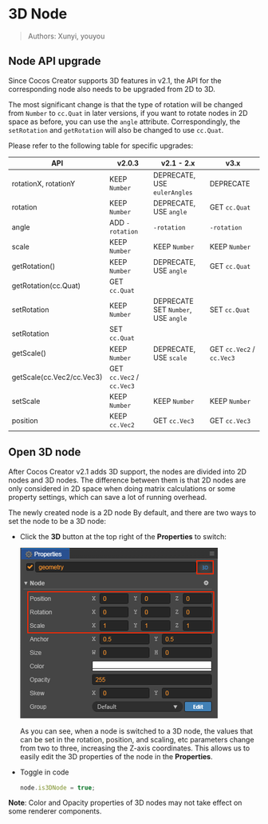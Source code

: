 # 3D Node

> Authors: Xunyi, youyou

## Node API upgrade

Since Cocos Creator supports 3D features in v2.1, the API for the corresponding node also needs to be upgraded from 2D to 3D.

The most significant change is that the type of rotation will be changed from `Number` to `cc.Quat` in later versions, if you want to rotate nodes in 2D space as before, you can use the `angle` attribute. Correspondingly, the `setRotation` and `getRotation` will also be changed to use `cc.Quat`.

Please refer to the following table for specific upgrades:

API | v2.0.3 | v2.1 - 2.x | v3.x
------------ | ------------- | --------- | --------
rotationX, rotationY | KEEP `Number` | DEPRECATE,<br>USE `eulerAngles` | DEPRECATE
rotation | KEEP `Number` | DEPRECATE,<br>USE `angle` | GET `cc.Quat`
angle | ADD `-rotation` | `-rotation` | `-rotation`
scale | KEEP `Number` | KEEP `Number` | KEEP `Number`
getRotation() | KEEP `Number` | DEPRECATE,<br>USE `angle` | GET `cc.Quat`
getRotation(cc.Quat) | GET `cc.Quat` |  | 
setRotation | KEEP `Number` | DEPRECATE SET `Number`,<br>USE `angle` | SET `cc.Quat`
setRotation | SET `cc.Quat` | |
getScale() | KEEP `Number` | DEPRECATE,<br>USE `scale` | GET `cc.Vec2` / `cc.Vec3`
getScale(cc.Vec2/cc.Vec3) | GET `cc.Vec2` / `cc.Vec3` |  |
setScale | KEEP `Number` | KEEP `Number` | KEEP `Number`
position | KEEP `cc.Vec2` | GET `cc.Vec3` | GET `cc.Vec3`

## Open 3D node

After Cocos Creator v2.1 adds 3D support, the nodes are divided into 2D nodes and 3D nodes.
The difference between them is that 2D nodes are only considered in 2D space when doing matrix calculations or some property settings, which can save a lot of running overhead.

The newly created node is a 2D node By default, and there are two ways to set the node to be a 3D node:

- Click the **3D** button at the top right of the **Properties** to switch:

  ![3d-node-inspector](img/3d-node-inspector.png)

  As you can see, when a node is switched to a 3D node, the values that can be set in the rotation, position, and scaling, etc parameters change from two to three, increasing the Z-axis coordinates. This allows us to easily edit the 3D properties of the node in the **Properties**.

- Toggle in code

  ```js
  node.is3DNode = true;
  ```

**Note**: Color and Opacity properties of 3D nodes may not take effect on some renderer components.
